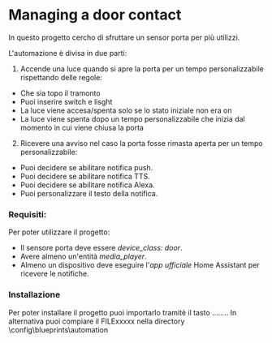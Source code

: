 # Managing a door contact

In questo progetto cercho di sfruttare un sensor porta per più utilizzi. 

L'automazione è divisa in due parti: 
1)  Accende una luce quando si apre la porta per un tempo personalizzabile rispettando delle regole:
- Che sia topo il tramonto
- Puoi inserire switch e lisght
- La luce viene accesa/spenta solo se lo stato iniziale non era on
- La luce viene spenta dopo un tempo personalizzabile che inizia dal momento in cui viene chiusa la porta

2) Ricevere una avviso nel caso la porta fosse rimasta aperta per un tempo personalizzabile:
- Puoi decidere se abilitare notifica push.
- Puoi decidere se abilitare notifica TTS.
- Puoi decidere se abilitare notifica Alexa.
- Puoi personalizzare il testo della notifica.

### Requisiti:

Per poter utilizzare il progetto:
- Il sensore porta deve essere *device_class: door*.
- Avere almeno un'entità *media_player*.
- Almeno un dispositivo deve eseguire l'*app ufficiale* Home Assistant per ricevere le notifiche.

### Installazione

Per poter installare il progetto puoi importarlo tramitè il tasto ........
In alternativa puoi compiare il FILExxxxx  nella directory \config\blueprints\automation 

